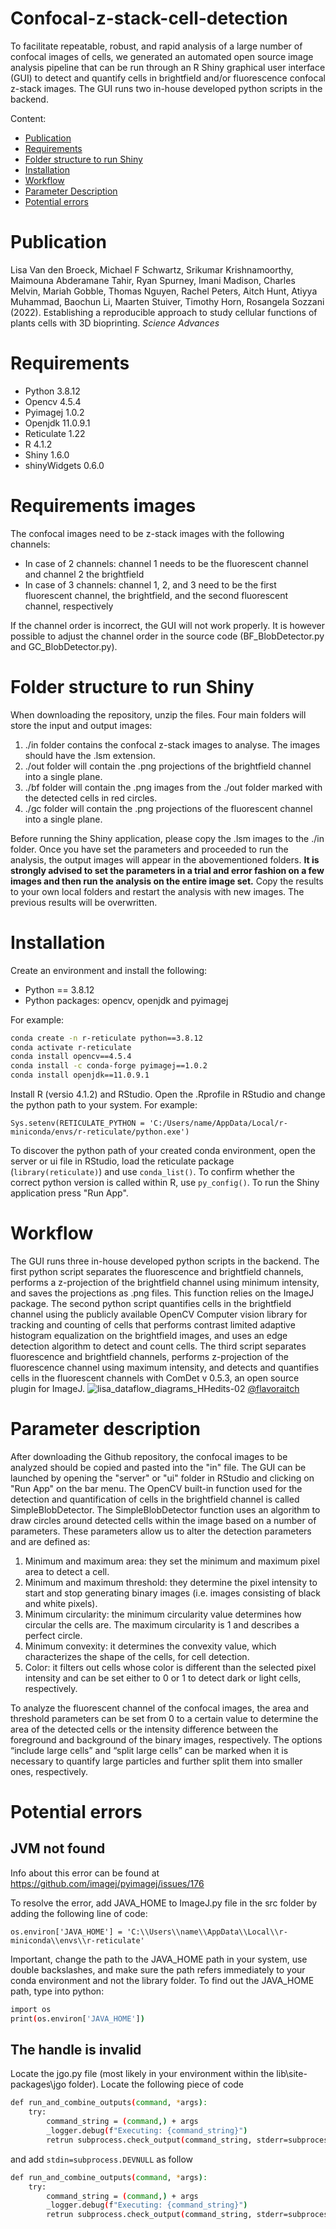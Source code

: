 # Confocal-z-stack-cell-detection
To facilitate repeatable, robust, and rapid analysis of a large number of confocal images of cells, we generated an automated open source image analysis pipeline that can be run through an R Shiny graphical user interface (GUI) to detect and quantify cells in brightfield and/or fluorescence confocal z-stack images. The GUI runs two  in-house developed python scripts in the backend.

Content:
- [Publication](#Publication)
- [Requirements](#Requirements)
- [Folder structure to run Shiny](#Folder-structure-to-run-Shiny)
- [Installation](#Installation)
- [Workflow](#Workflow)
- [Parameter Description](#Parameter-Description)
- [Potential errors](#Potential-errors)

# Publication
Lisa Van den Broeck, Michael F Schwartz, Srikumar Krishnamoorthy, Maimouna Abderamane Tahir, Ryan Spurney, Imani Madison, Charles Melvin, Mariah Gobble, Thomas Nguyen, Rachel Peters, Aitch Hunt, Atiyya Muhammad, Baochun Li, Maarten Stuiver, Timothy Horn, Rosangela Sozzani (2022). Establishing a reproducible approach to study cellular functions of plants cells with 3D bioprinting. _Science Advances_

# Requirements
- Python 3.8.12
- Opencv 4.5.4
- Pyimagej 1.0.2
- Openjdk 11.0.9.1
- Reticulate 1.22
- R 4.1.2
- Shiny 1.6.0
- shinyWidgets 0.6.0

# Requirements images
The confocal images need to be z-stack images with the following channels:
- In case of 2 channels: channel 1 needs to be the fluorescent channel and channel 2 the brightfield
- In case of 3 channels: channel 1, 2, and 3 need to be the first fluorescent channel, the brightfield, and the second fluorescent channel, respectively

If the channel order is incorrect, the GUI will not work properly. It is however possible to adjust the channel order in the source code (BF_BlobDetector.py and GC_BlobDetector.py).

# Folder structure to run Shiny
When downloading the repository, unzip the files. Four main folders will store the input and output images:
1. ./in folder contains the confocal z-stack images to analyse. The images should have the .lsm extension.
2. ./out folder will contain the .png projections of the brightfield channel into a single plane.
3. ./bf folder will contain the .png images from the ./out folder marked with the detected cells in red circles.
4. ./gc folder will contain the .png projections of the fluorescent channel into a single plane.

Before running the Shiny application, please copy the .lsm images to the ./in folder. Once you have set the parameters and proceeded to run the analysis, the output images will appear in the abovementioned folders. **It is strongly advised to set the parameters in a trial and error fashion on a few images and then run the analysis on the entire image set.** Copy the results to your own local folders and restart the analysis with new images. The previous results will be overwritten. 

# Installation
Create an environment and install the following:

- Python == 3.8.12
- Python packages: opencv, openjdk and pyimagej

For example:

```bash
conda create -n r-reticulate python==3.8.12
conda activate r-reticulate
conda install opencv==4.5.4
conda install -c conda-forge pyimagej==1.0.2
conda install openjdk==11.0.9.1
```

Install R (versio 4.1.2) and RStudio. Open the .Rprofile in RStudio and change the python path to your system. For example: 

```Sys.setenv(RETICULATE_PYTHON = 'C:/Users/name/AppData/Local/r-miniconda/envs/r-reticulate/python.exe')```

To discover the python path of your created conda environment, open the server or ui file in RStudio, load the reticulate package (```library(reticulate)```) and use ```conda_list()```. To confirm whether the correct python version is called within R, use ```py_config()```. To run the Shiny application press "Run App".

# Workflow
The GUI runs three in-house developed python scripts in the backend. The first python script separates the fluorescence and brightfield channels, performs a z-projection of the brightfield channel using minimum intensity, and saves the projections as .png files. This function relies on the ImageJ package. The second python script quantifies cells in the brightfield channel using the publicly available OpenCV Computer vision library for tracking and counting of cells that performs contrast limited adaptive histogram equalization on the brightfield images, and uses an edge detection algorithm to detect and count cells. The third script separates fluorescence and brightfield channels, performs z-projection of the fluorescence channel using maximum intensity, and detects and quantifies cells in the fluorescent channels with ComDet v 0.5.3, an open source plugin for ImageJ. 
![lisa_dataflow_diagrams_HHedits-02](https://user-images.githubusercontent.com/63100166/150310914-8dce3a6e-e10b-47d1-8ead-75680623aa68.png)
[@flavoraitch](https://www.flavoraitch.com) 

# Parameter description
After downloading the Github repository, the confocal images to be analyzed should be copied and pasted into the "in" file. The GUI can be launched by opening the "server" or "ui" folder in RStudio and clicking on "Run App" on the bar menu. The OpenCV built-in function used for the detection and quantification of cells in the brightfield channel is called SimpleBlobDetector. The SimpleBlobDetector function uses an algorithm to draw circles around detected cells within the image based on a number of parameters. These parameters allow us to alter the detection parameters and are defined as:
1. Minimum and maximum area: they set the minimum and maximum pixel area to detect a cell.
2. Minimum and maximum threshold: they determine the pixel intensity to start and stop generating binary images (i.e. images consisting of black and white pixels).
3. Minimum circularity: the minimum circularity value determines how circular the cells are. The maximum circularity is 1 and describes a perfect circle.
4. Minimum convexity: it determines the convexity value, which characterizes the shape of the cells, for cell detection. 
5. Color: it filters out cells whose color is different than the selected pixel intensity and can be set either to 0 or 1 to detect dark or light cells, respectively.

To analyze the fluorescent channel of the confocal images, the area and threshold parameters can be set from 0 to a certain value to determine the area of the detected cells or the intensity difference between the foreground and background of the binary images, respectively. The options “include large cells” and “split large cells” can be marked when it is necessary to quantify large particles and further split them into smaller ones, respectively.

# Potential errors

## JVM not found
Info about this error can be found at https://github.com/imagej/pyimagej/issues/176

To resolve the error, add JAVA_HOME to ImageJ.py file in the src folder by adding the following line of code:

```os.environ['JAVA_HOME'] = 'C:\\Users\\name\\AppData\\Local\\r-miniconda\\envs\\r-reticulate'```

Important, change the path to the JAVA_HOME path in your system, use double backslashes, and make sure the path refers immediately to your conda environment and not the library folder. To find out the JAVA_HOME path, type into python:

```bash
import os
print(os.environ['JAVA_HOME'])
```

## The handle is invalid
Locate the jgo.py file (most likely in your environment within the lib\site-packages\jgo folder). Locate the following piece of code

```bash
def run_and_combine_outputs(command, *args):
    try:
        command_string = (command,) + args
        _logger.debug(f"Executing: {command_string}")
        retrun subprocess.check_output(command_string, stderr=subprocess.STDOUT)
```

and add ```stdin=subprocess.DEVNULL``` as follow

```bash
def run_and_combine_outputs(command, *args):
    try:
        command_string = (command,) + args
        _logger.debug(f"Executing: {command_string}")
        retrun subprocess.check_output(command_string, stderr=subprocess.STDOUT, stdin=subprocess.DEVNULL)
```
